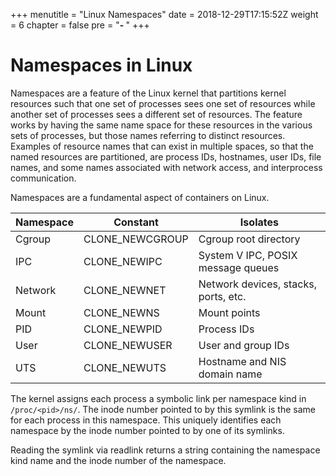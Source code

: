+++
menutitle = "Linux Namespaces"
date = 2018-12-29T17:15:52Z
weight = 6
chapter = false
pre = "<b>- </b>"
+++

# Namespaces in Linux

Namespaces are a feature of the Linux kernel that partitions kernel resources such that one set of processes sees one set of resources while another set of processes sees a different set of resources. The feature works by having the same name space for these resources in the various sets of processes, but those names referring to distinct resources. Examples of resource names that can exist in multiple spaces, so that the named resources are partitioned, are process IDs, hostnames, user IDs, file names, and some names associated with network access, and interprocess communication.

Namespaces are a fundamental aspect of containers on Linux.

|Namespace   |Constant          |Isolates
|------------|------------------|--------------------
|Cgroup      |CLONE_NEWCGROUP   |Cgroup root directory
|IPC         |CLONE_NEWIPC      |System V IPC, POSIX message queues
|Network     |CLONE_NEWNET      |Network devices, stacks, ports, etc.
|Mount       |CLONE_NEWNS       |Mount points
|PID         |CLONE_NEWPID      |Process IDs
|User        |CLONE_NEWUSER     |User and group IDs
|UTS         |CLONE_NEWUTS      |Hostname and NIS domain name

The kernel assigns each process a symbolic link per namespace kind in `/proc/<pid>/ns/`. The inode number pointed to by this symlink is the same for each process in this namespace. This uniquely identifies each namespace by the inode number pointed to by one of its symlinks.

Reading the symlink via readlink returns a string containing the namespace kind name and the inode number of the namespace.
